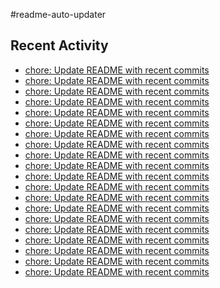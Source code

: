 #readme-auto-updater

## Recent Activity
<!-- LATEST_COMMITS:START -->
- [chore: Update README with recent commits](https://github.com/NEO1717/readme-auto-updater/commit/09b094d5ccdd62b9179f5932a1882da737795003)
- [chore: Update README with recent commits](https://github.com/NEO1717/readme-auto-updater/commit/383dd68f472742208ae81dc54cbf63b40166e7cf)
- [chore: Update README with recent commits](https://github.com/NEO1717/readme-auto-updater/commit/a42519a1211080e37cce4fe1e9ea695bee908ee9)
- [chore: Update README with recent commits](https://github.com/NEO1717/readme-auto-updater/commit/7d66a4a0911ab0b1c802dbbdc8f6380e8dccb66c)
- [chore: Update README with recent commits](https://github.com/NEO1717/readme-auto-updater/commit/0f376a0291fbefa31dacc8acdc10e01c256000cf)
- [chore: Update README with recent commits](https://github.com/NEO1717/readme-auto-updater/commit/56af0b4390b1297957afb7847f9ea81844389310)
- [chore: Update README with recent commits](https://github.com/NEO1717/readme-auto-updater/commit/da1e5e23d767c3840e9e8ca231ac4047e9d216f6)
- [chore: Update README with recent commits](https://github.com/NEO1717/readme-auto-updater/commit/8e2cfc84fd39e3da58949e080541fd1b2b3f0591)
- [chore: Update README with recent commits](https://github.com/NEO1717/readme-auto-updater/commit/262116e480be743c9c95d807930208b31b15b398)
- [chore: Update README with recent commits](https://github.com/NEO1717/readme-auto-updater/commit/8ea41a7722ba29a6e58f70d0ff71fd2abbe2ead2)
- [chore: Update README with recent commits](https://github.com/NEO1717/readme-auto-updater/commit/775c555d05295b07812c0246e44fe06c3f5dd8ad)
- [chore: Update README with recent commits](https://github.com/NEO1717/readme-auto-updater/commit/3ea24ddde8bdee89a194a5c124785e30eafae115)
- [chore: Update README with recent commits](https://github.com/NEO1717/readme-auto-updater/commit/d3ef8774150e55288050ba29ba68cfca314e608b)
- [chore: Update README with recent commits](https://github.com/NEO1717/readme-auto-updater/commit/cbc95d60bced492eab22b7d6457fb6b726db36f5)
- [chore: Update README with recent commits](https://github.com/NEO1717/readme-auto-updater/commit/46a3cd6df4c32514fd5e5cd9d3037dc910370195)
- [chore: Update README with recent commits](https://github.com/NEO1717/readme-auto-updater/commit/2a9cd296432c76e85b3543e41eb7e6fdbd97ba84)
- [chore: Update README with recent commits](https://github.com/NEO1717/readme-auto-updater/commit/8417bed97f2c4d97b64ffa2063e48fc0823b5e4d)
- [chore: Update README with recent commits](https://github.com/NEO1717/readme-auto-updater/commit/5612d8b71e24f6f6f2339894b186861ee688bb3c)
- [chore: Update README with recent commits](https://github.com/NEO1717/readme-auto-updater/commit/79a78946d3f804da051c4fcf80aac84fa9a14f6c)
- [chore: Update README with recent commits](https://github.com/NEO1717/readme-auto-updater/commit/6b472d628070f264b426243fe5c63ab4f1db566a)
<!-- LATEST_COMMITS:END -->

